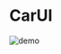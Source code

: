 # CarUI

![demo](https://user-images.githubusercontent.com/80042061/225167620-e2383fa6-fb5d-4b93-be0b-fd7cfdf7de93.PNG)

